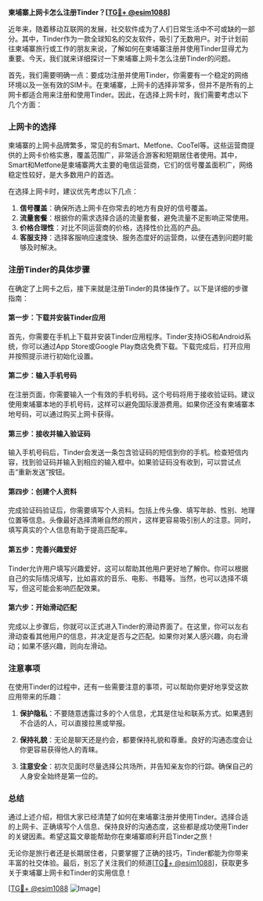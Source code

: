 **柬埔寨上网卡怎么注册Tinder？[[TG💪+ @esim1088](https://t.me/s/esim1088)]**

近年来，随着移动互联网的发展，社交软件成为了人们日常生活中不可或缺的一部分。其中，Tinder作为一款全球知名的交友软件，吸引了无数用户。对于计划前往柬埔寨旅行或工作的朋友来说，了解如何在柬埔寨注册并使用Tinder显得尤为重要。今天，我们就来详细探讨一下柬埔寨上网卡怎么注册Tinder的问题。

首先，我们需要明确一点：要成功注册并使用Tinder，你需要有一个稳定的网络环境以及一张有效的SIM卡。在柬埔寨，上网卡的选择非常多，但并不是所有的上网卡都适合用来注册和使用Tinder。因此，在选择上网卡时，我们需要考虑以下几个方面：

### 上网卡的选择

柬埔寨的上网卡品牌繁多，常见的有Smart、Metfone、CooTel等。这些运营商提供的上网卡价格实惠，覆盖范围广，非常适合游客和短期居住者使用。其中，Smart和Metfone是柬埔寨两大主要的电信运营商，它们的信号覆盖面积广，网络稳定性较好，是大多数用户的首选。

在选择上网卡时，建议优先考虑以下几点：
1. **信号覆盖**：确保所选上网卡在你常去的地方有良好的信号覆盖。
2. **流量套餐**：根据你的需求选择合适的流量套餐，避免流量不足影响正常使用。
3. **价格合理性**：对比不同运营商的价格，选择性价比高的产品。
4. **客服支持**：选择客服响应速度快、服务态度好的运营商，以便在遇到问题时能够及时解决。

### 注册Tinder的具体步骤

在确定了上网卡之后，接下来就是注册Tinder的具体操作了。以下是详细的步骤指南：

#### 第一步：下载并安装Tinder应用

首先，你需要在手机上下载并安装Tinder应用程序。Tinder支持iOS和Android系统，你可以通过App Store或Google Play商店免费下载。下载完成后，打开应用并按照提示进行初始化设置。

#### 第二步：输入手机号码

在注册页面，你需要输入一个有效的手机号码。这个号码将用于接收验证码。建议使用柬埔寨本地的手机号码，这样可以避免国际漫游费用。如果你还没有柬埔寨本地号码，可以通过购买上网卡获得。

#### 第三步：接收并输入验证码

输入手机号码后，Tinder会发送一条包含验证码的短信到你的手机。检查短信内容，找到验证码并输入到相应的输入框中。如果验证码没有收到，可以尝试点击“重新发送”按钮。

#### 第四步：创建个人资料

完成验证码验证后，你需要填写个人资料。包括上传头像、填写年龄、性别、地理位置等信息。头像最好选择清晰自然的照片，这样更容易吸引别人的注意。同时，填写真实的个人信息有助于提高匹配率。

#### 第五步：完善兴趣爱好

Tinder允许用户填写兴趣爱好，这可以帮助其他用户更好地了解你。你可以根据自己的实际情况填写，比如喜欢的音乐、电影、书籍等。当然，也可以选择不填写，但这可能会影响匹配效果。

#### 第六步：开始滑动匹配

完成以上步骤后，你就可以正式进入Tinder的滑动界面了。在这里，你可以左右滑动查看其他用户的信息，并决定是否与之匹配。如果你对某人感兴趣，向右滑动；如果不感兴趣，则向左滑动。

### 注意事项

在使用Tinder的过程中，还有一些需要注意的事项，可以帮助你更好地享受这款应用带来的乐趣：

1. **保护隐私**：不要随意透露过多的个人信息，尤其是住址和联系方式。如果遇到不合适的人，可以直接拉黑或举报。
   
2. **保持礼貌**：无论是聊天还是约会，都要保持礼貌和尊重。良好的沟通态度会让你更容易获得他人的青睐。

3. **注意安全**：初次见面时尽量选择公共场所，并告知亲友你的行踪。确保自己的人身安全始终是第一位的。

### 总结

通过上述介绍，相信大家已经清楚了如何在柬埔寨注册并使用Tinder。选择合适的上网卡、正确填写个人信息、保持良好的沟通态度，这些都是成功使用Tinder的关键因素。希望这篇文章能帮助你在柬埔寨顺利开启Tinder之旅！

无论你是旅行者还是长期居住者，只要掌握了正确的技巧，Tinder都能为你带来丰富的社交体验。最后，别忘了关注我们的频道[[TG💪+ @esim1088](https://t.me/s/esim1088)]，获取更多关于柬埔寨上网卡和Tinder的实用信息！

[[TG💪+ @esim1088](https://t.me/s/esim1088) ![Image](https://i.postimg.cc/4NQfJmqS/Snipaste-2025-05-13-00-14-12.png)]